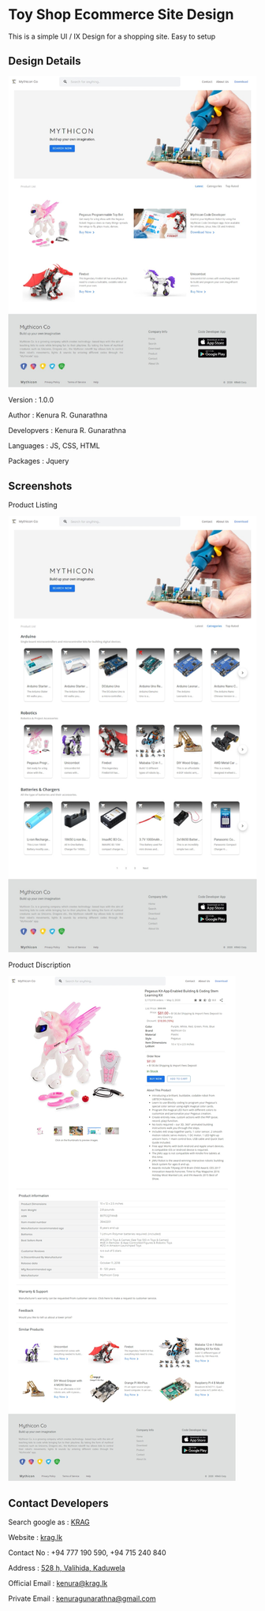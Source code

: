 # Toy Shop Ecommerce Site Design #

This is a simple UI / IX Design for a shopping site. Easy to setup


## Design Details ##

<img src="./data/img/screenshots/img-1.jpeg" alt="Home Page">

Version : 1.0.0

Author : Kenura R. Gunarathna

Developvers : Kenura R. Gunarathna

Languages : JS, CSS, HTML

Packages : Jquery

## Screenshots ##

Product Listing

<img src="./data/img/screenshots/img-2.jpeg" alt="Product Listing">

Product Discription

<img src="./data/img/screenshots/img-3.jpeg" alt="Product Discription">

## Contact Developers ##

Search google as : [KRAG](https://www.google.lk/search?q=KRAG+corp&ei=4i04ZJmxH4OsseMP3fu7gAU&ved=0ahUKEwiZqpbRo6f-AhUDVmwGHd39DlAQ4dUDCA8&uact=5&oq=KRAG+corp&gs_lcp=Cgxnd3Mtd2l6LXNlcnAQAzIGCAAQFhAeMggIABCKBRCGAzIICAAQigUQhgM6CggAEEcQ1gQQsAM6BQgAEIAEOgcIABCKBRBDOggIABCKBRCRAjoICAAQFhAeEApKBAhBGABQYliWCWDfC2gBcAF4AIAB4QKIAZUHkgEHMC40LjAuMZgBAKABAcgBCMABAQ&sclient=gws-wiz-serp)

Website : [krag.lk](https://krag.lk)

Contact No : +94 777 190 590, +94 715 240 840

Address : [528 h, Valihida, Kaduwela](https://goo.gl/maps/nHrTjZBcZ1QwVT4c6)

Official Email : kenura@krag.lk

Private Email : kenuragunarathna@gmail.com
